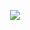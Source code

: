 <p align="center">
  <img src="https://user-images.githubusercontent.com/54184905/97798083-dfe26c80-1c33-11eb-8014-cb13c35f9d15.gif" />
</p>
